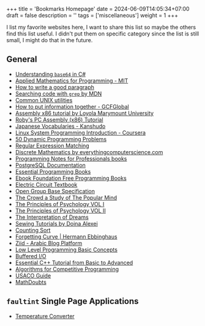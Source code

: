 +++
title = 'Bookmarks Homepage'
date = 2024-06-09T14:05:34+07:00
draft = false
description = ''
tags = ['miscellaneous']
weight = 1
+++

I list my favorite websites here, I want to share this list
so maybe the others find this list useful. I didn't put them
on specific category since the list is still small, I might
do that in the future.

## General

- [Understanding `base64` in C#](http://www.sunshine2k.de/articles/coding/base64/understanding_base64.html)
- [Applied Mathematics for Programming - MIT](https://web.mit.edu/15.053/www/AMP.htm)
- [How to write a good paragraph](https://www.uts.edu.au/current-students/support/helps/self-help-resources/academic-skills/how-write-good-paragraph)
- [Searching code with `grep` by MDN](https://developer.mozilla.org/en-US/blog/searching-code-with-grep/)
- [Common UNIX utilities](http://parallel.vub.ac.be/documentation/linux/unixdoc_download/Utilities.html)
- [How to put information together - GCFGlobal](https://edu.gcfglobal.org/en/useinformationcorrectly/putting-info-together/1/)
- [Assembly x86 tutorial by Loyola Marymount University](https://cs.lmu.edu/~ray/notes/x86assembly/)
- [Roby's PC Assembly (x86) Tutorial](https://web.archive.org/web/20091027095925/http://www.geocities.com/SiliconValley/Park/3230/x86asm/asmles01.html)
- [Japanese Vocabularies - Kanshudo](https://www.kanshudo.com/collections/wikipedia_jlpt)
- [Linux System Programming Introduction - Coursera](https://www.coursera.org/learn/linux-system-programming-introduction-to-buildroot/home/week/1)
- [50 Dynamic Programming Problems](https://www.geeksforgeeks.org/top-50-dynamic-programming-coding-problems-for-interviews/)
- [Regular Expression Matching](https://swtch.com/~rsc/regexp/regexp1.html)
- [Discrete Mathematics by everythingcomputerscience.com](https://everythingcomputerscience.com/discrete_mathematics/Proof_by_Induction.html)
- [Programming Notes for Professionals books](https://books.goalkicker.com/)
- [PostgreSQL Documentation](https://www.postgresql.org/docs/current/index.html)
- [Essential Programming Books](https://www.programming-books.io/)
- [Ebook Foundation Free Programming Books](https://ebookfoundation.github.io/free-programming-books/)
- [Electric Circuit Textbook](https://www.allaboutcircuits.com/textbook/)
- [Open Group Base Specification](https://pubs.opengroup.org/onlinepubs/9699919799/)
- [The Crowd a Study of The Popular Mind](https://www.gutenberg.org/cache/epub/445/pg445-images.html)
- [The Principles of Psychology VOL I](https://www.gutenberg.org/files/57628/57628-h/57628-h.htm)
- [The Principles of Psychology VOL II](https://www.gutenberg.org/cache/epub/57634/pg57634-images.html)
- [The Interpretation of Dreams](https://www.gutenberg.org/cache/epub/66048/pg66048-images.html)
- [Sewing Tutorials by Doina Alexei](https://www.doinaalexei.com/sewing-tutorials.html)
- [Counting Sort](https://www.geeksforgeeks.org/counting-sort/)
- [Forgetting Curve | Hermann Ebbinghaus](https://psychclassics.yorku.ca/Ebbinghaus/index.htm)
- [Ziid - Arabic Blog Platform](https://ziid.net/)
- [Low Level Programming Basic Concepts](https://web.archive.org/web/20091027101401/http://geocities.com/SiliconValley/Park/3230/pas/lowlevel.html)
- [Buffered I/O](https://cseweb.ucsd.edu//~bsy/cse80/lec4/bufferio.html)
- [Essential C++ Tutorial from Basic to Advanced](https://www.learncpp.com/)
- [Algorithms for Competitive Programming](https://cp-algorithms.com/index.html)
- [USACO Guide](https://usaco.guide/)
- [MathDoubts](https://mathdoubts.com)

## `faultint` Single Page Applications

- [Temperature Converter](/en/int/temperature-converter/)
